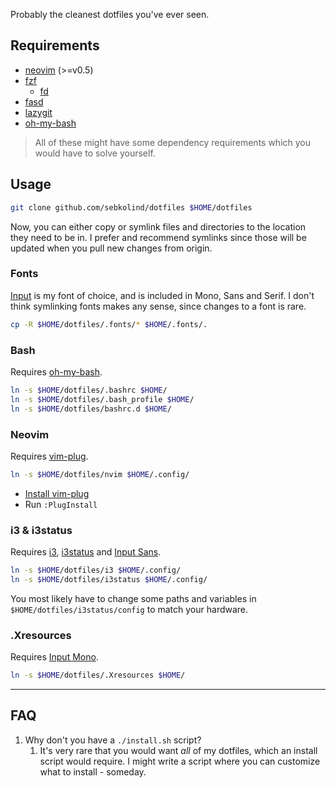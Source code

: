 Probably the cleanest dotfiles you've ever seen.

## Requirements

- [neovim](https://github.com/neovim/neovim) (>=v0.5)
- [fzf](https://github.com/junegunn/fzf)
  - [fd](https://github.com/sharkdp/fd)
- [fasd](https://github.com/clvv/fasd)
- [lazygit](https://github.com/jesseduffield/lazygit)
- [oh-my-bash](https://github.com/ohmybash/oh-my-bash)

> All of these might have some dependency requirements which you would have to solve yourself.

## Usage

```bash
git clone github.com/sebkolind/dotfiles $HOME/dotfiles
```

Now, you can either copy or symlink files and directories to the location they need to be in. I prefer and recommend symlinks since those will be updated when you pull new changes from origin.

### Fonts

[Input](https://input.djr.com/download/) is my font of choice, and is included in Mono, Sans and Serif. I don't think symlinking fonts makes any sense, since changes to a font is rare.

```bash
cp -R $HOME/dotfiles/.fonts/* $HOME/.fonts/.
```

### Bash

Requires [oh-my-bash](https://github.com/ohmybash/oh-my-bash).

```bash
ln -s $HOME/dotfiles/.bashrc $HOME/
ln -s $HOME/dotfiles/.bash_profile $HOME/
ln -s $HOME/dotfiles/bashrc.d $HOME/
```

### Neovim

Requires [vim-plug](https://github.com/junegunn/vim-plug).

```bash
ln -s $HOME/dotfiles/nvim $HOME/.config/
```

- [Install vim-plug](https://github.com/junegunn/vim-plug)
- Run `:PlugInstall`

### i3 & i3status

Requires [i3](https://github.com/i3/i3), [i3status](https://github.com/i3/i3status) and [Input Sans](https://input.djr.com/download/).

```bash
ln -s $HOME/dotfiles/i3 $HOME/.config/
ln -s $HOME/dotfiles/i3status $HOME/.config/
```

You most likely have to change some paths and variables in `$HOME/dotfiles/i3status/config` to match your hardware.

### .Xresources

Requires [Input Mono](https://input.djr.com/download/).

```bash
ln -s $HOME/dotfiles/.Xresources $HOME/
```

---

## FAQ

1. Why don't you have a `./install.sh` script?
   1. It's very rare that you would want _all_ of my dotfiles, which an install script would require. I might write a script where you can customize what to install - someday.
